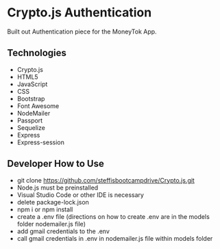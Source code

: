 # Crypto.js Authentication

Built out Authentication piece for the MoneyTok App. 

## Technologies
* Crypto.js
* HTML5
* JavaScript
* CSS
* Bootstrap
* Font Awesome
* NodeMailer
* Passport
* Sequelize
* Express
* Express-session

## Developer How to Use
* git clone https://github.com/steffisbootcampdrive/Crypto.js.git
* Node.js must be preinstalled
* Visual Studio Code or other IDE is necessary
* delete package-lock.json
* npm i or npm install
* create a .env file (directions on how to create .env are in the models folder nodemailer.js file)
* add gmail credentials to the .env
* call gmail credentials in .env in nodemailer.js file within models folder

